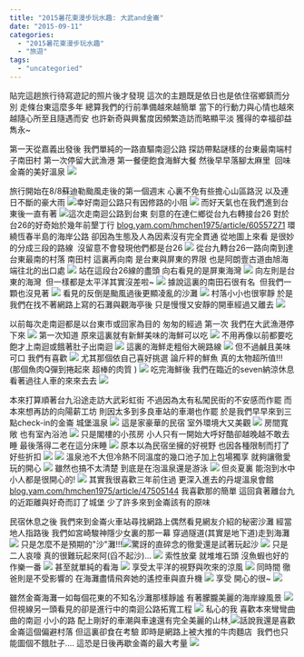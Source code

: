 ```yaml
---
title: "2015暑花東漫步玩水趣: 大武and金崙"
date: "2015-09-11"
categories: 
  - "2015暑花東漫步玩水趣"
  - "旅遊"
tags: 
  - "uncategoried"
---
```


貼完這趟旅行待寫遊記的照片後才發現 這次的主題既是依日也是依住宿鄉鎮而分別 走條台東這麼多年 總算我們的行前準備越來越簡單 當下的行動力與心情也越來越隨心所至且隨遇而安 也許新奇與興奮度因頻繁造訪而略顯平淡 獲得的幸福卻益雋永~

第一天從嘉義出發後 我們單純的一路直驅南迴公路 探訪帶點謎樣的台東最南端村子南田村 第一次停留大武漁港 第一餐便飽食海鮮大餐 然後早早落腳太麻里  回味金崙的美好溫泉 [![](images/20559202348_0934372d0c.jpg)](http://flickr.com/photos/33703965@N00/20559202348)

旅行開始在8/8蘇迪勒颱風走後的第一個週末 心裏不免有些擔心山區路況 以及連日不斷的豪大雨  [![](images/20124583734_2429a651d6.jpg)](http://flickr.com/photos/33703965@N00/20124583734)幸好南迴公路只有因修路的小阻 [![](images/20124583054_7a61f7e349.jpg)](http://flickr.com/photos/33703965@N00/20124583054) 而好天氣也在我們進到台東後一直有著 [![](images/20124585824_133548344b.jpg)](http://flickr.com/photos/33703965@N00/20124585824)這次走南迴公路到台東 刻意的在達仁鄉從台九右轉接台26 對於台26的好奇始於幾年前墾丁行 [blog.yam.com/hmchen1975/article/60557271](http://blog.yam.com/hmchen1975/article/60557271) 環繞恆春半島的海岸公路 卻因為生態及人為因素沒有完全貫通 從地圖上來看 是很妙的分成三段的路線  沒留意不會發現他們都是台26 [![](images/20720937256_713199a276.jpg)](http://flickr.com/photos/33703965@N00/20720937256) 從台九轉台26一路向南到達台東最南的村落 南田村 這裏再向南 是台東與屏東的界限 也是阿朗壹古道由旭海端往北的出口處 [![](images/20737845392_d091c74fa4.jpg)](http://flickr.com/photos/33703965@N00/20737845392) 站在這段台26線的盡頭 向右看見的是屏東海灣 [![](images/20754108911_93830151db.jpg)](http://flickr.com/photos/33703965@N00/20754108911) 向左則是台東的海灣  但一樣都是太平洋其實沒差啦~ [![](images/20720939646_888dbc2936.jpg)](http://flickr.com/photos/33703965@N00/20720939646) 據說這裏的南田石很有名  但我們一顆也沒見著 [![](images/20126241953_8d425ee1c9.jpg)](http://flickr.com/photos/33703965@N00/20126241953) 看見的反倒是颱風過後更顯凌亂的沙灘 [![](images/20124581354_648617d5d7.jpg)](http://flickr.com/photos/33703965@N00/20124581354) 村落小小也很寧靜 於是我們在找不著網路上寫的石灘與觀海亭後 只是慢慢又安靜的開車經過又離去 [![](images/20559202300_969ec354e5.jpg)](http://flickr.com/photos/33703965@N00/20559202300)

以前每次走南迴都是以台東市或回家為目的 匆匆的經過 第一次 我們在大武漁港停下來 [![](images/20124577904_65c6d0ce52.jpg)](http://flickr.com/photos/33703965@N00/20124577904) 第一次知道 原來這裏就有新鮮美味的海鮮可以吃 [![](images/20126236523_12d627f884.jpg)](http://flickr.com/photos/33703965@N00/20126236523) 不用再像以前都要吃飽才上南迴或餓著肚子出南迴 [![](images/20720498146_909defea40.jpg)](http://flickr.com/photos/33703965@N00/20720498146) 這裏的海鮮走粗俗大碗路線 [![](images/20754101681_44963e08d7.jpg)](http://flickr.com/photos/33703965@N00/20754101681) 但不過鹹且美味可口 我們有喜歡 [![](images/20126237463_ac8bf9a0df.jpg)](http://flickr.com/photos/33703965@N00/20126237463) 尤其那個依自己喜好挑選 論斤秤的鮮魚 真的太物超所值!!! (那個魚肉Q彈到捲起來 超棒的肉質 ) [![](images/20747184125_95531829f1.jpg)](http://flickr.com/photos/33703965@N00/20747184125) 吃完海鮮後 我們在臨近的seven納涼休息 看著過往人車的來來去去 [![](images/20559197120_61530a62c9.jpg)](http://flickr.com/photos/33703965@N00/20559197120)

本來打算順著台九沿途走訪大武彩虹街 不過因為太有私闖民街的不安感而作罷 而本來想再訪的向陽薪工坊 則因太多到多良車站的車潮也作罷 於是我們早早來到三點check-in的金崙 城堡溫泉 [![](images/20559186388_75ffc1903a.jpg)](http://flickr.com/photos/33703965@N00/20559186388) 這是家豪華的民宿 室外環境大又美觀 [![](images/20126235433_1a7dca386d.jpg)](http://flickr.com/photos/33703965@N00/20126235433) 房間寬敞 也有室內浴池 [![](images/20737831432_95a180e55c.jpg)](http://flickr.com/photos/33703965@N00/20737831432) 只是閣樓的小孩房 小人只有一開始大呼好酷卻越晚越不敢去睡 最後落得二老在這分床睡 [![](images/20126234153_ed9a38e2d8.jpg)](http://flickr.com/photos/33703965@N00/20126234153) 原本以為民宿坐擁的好視野 也因各種限制而打了好些折扣 [![](images/20737832782_1a91b6ff2f.jpg)](http://flickr.com/photos/33703965@N00/20737832782) [![](images/20559194440_f06ae771bf.jpg)](http://flickr.com/photos/33703965@N00/20559194440) 溫泉池不大但冷熱不同溫度的幾口池子加上包場獨享 就夠讓徹愛玩的開心 ![](images/20559184528_30e3f684f8.jpg) 雖然也搞不太清楚 到底是在泡溫泉還是游泳 [![](images/20754082841_984783d5b1.jpg)](http://flickr.com/photos/33703965@N00/20754082841) 但炎夏裏 能泡到水中 小人都是很開心的! [![](images/20737817222_3eb4e15fc9.jpg)](http://flickr.com/photos/33703965@N00/20737817222) 其實我很喜歡三年前住過 更深入進去的丹堤溫泉會館 [blog.yam.com/hmchen1975/article/47505144](http://blog.yam.com/hmchen1975/article/47505144) 我喜歡那的簡單 這回貪著離台九的近距離與好奇而訂了城堡 少了許多來到金崙該有的原味

民宿休息之後 我們來到金崙火車站尋找網路上偶然看見網友介紹的秘密沙灘 經當地人指路後 我們如宮崎駿神隱少女裏的那一幕 穿過隧道(其實是地下道)走到海灘 [![](images/20126229023_509b5009c7.jpg)](http://flickr.com/photos/33703965@N00/20126229023) 只是怎麼不是預期的"沙"灘!!!![ ![](images/20747177005_2446ff5f30.jpg)](http://flickr.com/photos/33703965@N00/20747177005)驚訝的直碎念的徹愛還是試著玩起沙 [![](images/20754087681_24291986c8.jpg)](http://flickr.com/photos/33703965@N00/20754087681) 只是二人哀嚎 真的很難玩起來阿(舀不起沙)... [![](images/20747168225_6f197477c8.jpg)](http://flickr.com/photos/33703965@N00/20747168225) 索性放棄 就堆堆石頭 沒魚蝦也好的作樂一番 [![](images/20559183078_fbe786aa18.jpg)](http://flickr.com/photos/33703965@N00/20559183078) 甚至就單純的看海 [![](images/20126228393_bb2f2c5dd8.jpg)](http://flickr.com/photos/33703965@N00/20126228393) 享受太平洋的視野與吹來的涼風 ![](images/20126230163_de075ff384.jpg) 同時間 徹爸則是不受影響的 在海灘盡情飛奔她的遙控車與直升機 ![](images/20754092601_132382270b.jpg) 享受 開心的很~ [![](images/20754090681_0bede5562e.jpg)](http://flickr.com/photos/33703965@N00/20754090681)

雖然金崙海灘一如每個花東的不知名沙灘那樣靜謐 有著朦朧美麗的海岸線風景 [![](images/20737830892_f02b34402c.jpg)](http://flickr.com/photos/33703965@N00/20737830892) 但視線另一頭看見的卻是進行中的南迴公路拓寬工程 [![](images/20126220123_6a1b0122da.jpg)](http://flickr.com/photos/33703965@N00/20126220123) 私心的我 喜歡本來彎彎曲曲的南迴 小小的路 配上剛好的車潮與車速還有完全美麗的山林[ ![](images/20720925206_c53c410421.jpg)](http://flickr.com/photos/33703965@N00/20720925206)話說我還是喜歡金崙這個偏避村落 但這裏卻食在考驗 即時是網路上被大推的牛肉麵店  我們也只能圖個不餓肚子.... 這恐是日後再歇金崙的最大考量 [![](images/20124556244_b38d6c0e5d.jpg)](http://flickr.com/photos/33703965@N00/20124556244)
